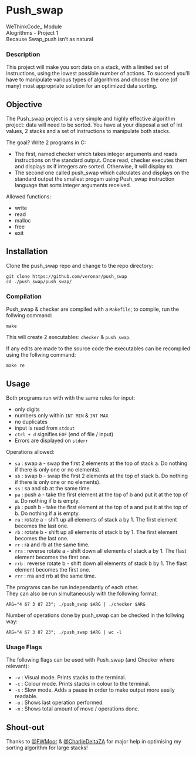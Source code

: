 # **Push_swap**

WeThinkCode_ Module  
Alogrithms - Project 1  
Because Swap_push isn’t as natural

### **Description**
This project will make you sort data on a stack, with a limited set of instructions, using the lowest possible number of actions. To succeed you’ll have to manipulate various types of algorithms and choose the one (of many) most appropriate solution for an optimized data sorting.
  
## **Objective**
The Push_swap project is a very simple and highly effective algorithm project: data will need to be sorted. You have at your disposal a set of int values, 2 stacks and a set of instructions to manipulate both stacks.  
  
The goal? Write 2 programs in C:  
- The first, named checker which takes integer arguments and reads instructions on
the standard output. Once read, checker executes them and displays `OK` if integers
are sorted. Otherwise, it will display `KO`.
- The second one called push_swap which calculates and displays on the standard
output the smallest progam using Push_swap instruction language that sorts integer
arguments received.  

Allowed functions:
- write
- read
- malloc
- free
- exit

## Installation

Clone the push_swap repo and change to the repo directory:

```
git clone https://github.com/veronar/push_swap
cd ./push_swap/push_swap/
```

### Compilation

Push_swap & checker are compiled with a `Makefile`; to compile, run the follwing command:

```
make
```

This will create 2 executables: `checker` & `push_swap`.  

If any edits are made to the source code the executables can be recompiled using the follwing command:

```
make re
```

## Usage

Both programs run with with the same rules for input:
- only digits
- numbers only within `INT MIN` & `INT MAX`
- no duplicates
- input is read from `stdout`
- `ctrl + d` signifies `EOF` (end of file / input)
- Errors are displayed on `stderr`
  
Operations allowed:
- `sa` : swap a - swap the first 2 elements at the top of stack a. Do nothing if there is only one or no elements).
- `sb` : swap b - swap the first 2 elements at the top of stack b. Do nothing if there is only one or no elements).
- `ss` : sa and sb at the same time.
- `pa` : push a - take the first element at the top of b and put it at the top of a. Do nothing if b is empty.
- `pb` : push b - take the first element at the top of a and put it at the top of b. Do nothing if a is empty.
- `ra` : rotate a - shift up all elements of stack a by 1. The first element becomes
the last one.
- `rb` : rotate b - shift up all elements of stack b by 1. The first element becomes
the last one.
- `rr` : ra and rb at the same time.
- `rra` : reverse rotate a - shift down all elements of stack a by 1. The flast element becomes the first one.
- `rrb` : reverse rotate b - shift down all elements of stack b by 1. The flast element becomes the first one.
- `rrr` : rra and rrb at the same time.
  
The programs can be run independantly of each other.  
They can also be run simultaneously with the following format:
```
ARG="4 67 3 87 23"; ./push_swap $ARG | ./checker $ARG
```

Number of operations done by push_swap can be checked in the follwing way:
```
ARG="4 67 3 87 23"; ./push_swap $ARG | wc -l
```

### Usage Flags

The following flags can be used with Push_swap (and Checker where relevant):
- `-v` : Visual mode. Prints stacks to the terminal.
- `-c` : Colour mode. Prints stacks in colour to the terminal.
- `-s` : Slow mode. Adds a pause in order to make output more easily readable.
- `-o` : Shows last operation performed.
- `-m` : Shows total amount of move / operations done.

## Shout-out
Thanks to [@FWMoor](https://github.com/FWMoor) & [@CharlieDeltaZA](https://github.com/CharlieDeltaZA) for major help in optimising my sorting algorithm for large stacks!
